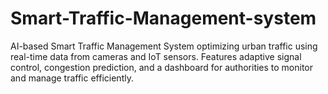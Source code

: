 # Smart-Traffic-Management-system
AI-based Smart Traffic Management System optimizing urban traffic using real-time data from cameras and IoT sensors. Features adaptive signal control, congestion prediction, and a dashboard for authorities to monitor and manage traffic efficiently.

